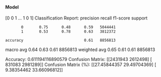 #### Model
[0 0 1 ... 1 0 1]
Classification Report:
              precision    recall  f1-score   support

           0       0.75      0.48      0.59   5044441
           1       0.53      0.78      0.63   3812372

    accuracy                           0.61   8856813
   macro avg       0.64      0.63      0.61   8856813
weighted avg       0.65      0.61      0.61   8856813

Accuracy: 0.611194116890579
Confusion Matrix:
[[2431943 2612498]
 [ 831083 2981289]]
Confusion Matrix (%):
[[27.45844357 29.49704369]
 [ 9.38354462 33.66096812]]

